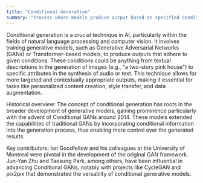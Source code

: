```yaml
---
title: "Conditional Generation"
summary: "Process where models produce output based on specified conditions or constraints."
---
```

Conditional generation is a crucial technique in AI, particularly within the fields of natural language processing and computer vision. It involves training generative models, such as Generative Adversarial Networks (GANs) or Transformer-based models, to produce outputs that adhere to given conditions. These conditions could be anything from textual descriptions in the generation of images (e.g., "a two-story pink house") to specific attributes in the synthesis of audio or text. This technique allows for more targeted and contextually appropriate outputs, making it essential for tasks like personalized content creation, style transfer, and data augmentation.

Historical overview: The concept of conditional generation has roots in the broader development of generative models, gaining prominence particularly with the advent of Conditional GANs around 2014. These models extended the capabilities of traditional GANs by incorporating conditional information into the generation process, thus enabling more control over the generated results.

Key contributors: Ian Goodfellow and his colleagues at the University of Montreal were pivotal in the development of the original GAN framework. Jun-Yan Zhu and Taesung Park, among others, have been influential in advancing Conditional GANs, notably with projects like CycleGAN and pix2pix that demonstrated the versatility of conditional generative models.
